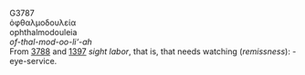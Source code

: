 <body>
  <p>G3787<br>  ὀφθαλμοδουλεία  <br> ophthalmodouleia  <br><i>of-thal-mod-oo-li‘-ah </i><br>From <a href="g3788.htm">3788</a> and <a href="g1397.htm">1397</a>  <i>sight</i> <i>labor</i>, that is, that needs watching (<i>remissness</i>): - eye-service.<br></p>
 </body>